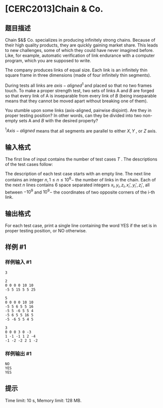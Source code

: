 # [CERC2013]Chain & Co.

## 题目描述



Chain $&$ Co. specializes in producing infinitely strong chains. Because of their high quality products, they are quickly gaining market share. This leads to new challenges, some of which they could have never imagined before. Like, for example, automatic verification of link endurance with a computer program, which you are supposed to write.

The company produces links of equal size. Each link is an infinitely thin square frame in three dimensions (made of four infinitely thin segments).

During tests all links are $axis-aligned^{1}$ and placed so that no two frames touch. To make a proper strength test, two sets of links A and $B$ are forged so that every link of A is inseparable from every link of $B$ (being inseparable means that they cannot be moved apart without breaking one of them).

You stumble upon some links (axis-aligned, pairwise disjoint). Are they in proper testing position? In other words, can they be divided into two non-empty sets A and $B$ with the desired property?

$^{1}Axis-aligned$ means that all segments are parallel to either $X , Y$ , or $Z$ axis.



## 输入格式



The first line of input contains the number of test cases $T$ . The descriptions of the test cases follow:

The description of each test case starts with an empty line. The next line contains an integer $n , 1 \le n \le 10^{6} -$ the number of links in the chain. Each of the next $n$ lines contains $6$ space separated integers $x_{i}, y_{i}, z_{i}, x_{i}', y_{i}', z_{i}',$ all between $-10^{9}$ and $10^{9} -$ the coordinates of two opposite corners of the i-th link.



## 输出格式



For each test case, print a single line containing the word YES if the set is in proper testing position, or NO otherwise.



## 样例 #1

### 样例输入 #1
```
3

2
0 0 0 0 10 10
-5 5 15 5 5 25

5
0 0 0 0 10 10
-5 5 6 5 5 16
-5 5 -6 5 5 4
-5 6 5 5 16 5
-5 -6 5 5 4 5

3
0 0 0 3 0 -3
1 -1 -1 1 2 -4
-1 -2 -2 2 1 -2
```

### 样例输出 #1

```
NO
YES
YES
```

## 提示

Time limit: 10 s, Memory limit: 128 MB. 


